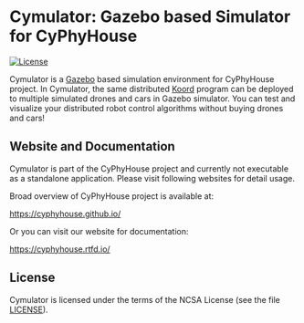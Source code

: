 Cymulator: Gazebo based Simulator for CyPhyHouse
================================================

[![License](https://img.shields.io/github/license/cyphyhouse/Cymulator)](LICENSE)

Cymulator is a [Gazebo][url-gazebo] based simulation environment for CyPhyHouse
project. In Cymulator, the same distributed [Koord][url-koord] program can be
deployed to multiple simulated drones and cars in Gazebo simulator. You can test
and visualize your distributed robot control algorithms without buying drones
and cars!

[url-gazebo]: http://gazebosim.org/
[url-koord]: https://github.com/cyphyhouse/KoordLanguage
[url-middleware]: https://github.com/cyphyhouse/CyPyHous3


Website and Documentation
-------------------------

Cymulator is part of the CyPhyHouse project and currently not executable as a
standalone application. Please visit following websites for detail usage.

Broad overview of CyPhyHouse project is available at:

  https://cyphyhouse.github.io/

Or you can visit our website for documentation:

  https://cyphyhouse.rtfd.io/


License
-------

Cymulator is licensed under the terms of the NCSA License (see the file
[LICENSE](LICENSE)).


